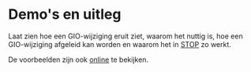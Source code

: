 # Demo's en uitleg

Laat zien hoe een GIO-wijziging eruit ziet, waarom het nuttig is, hoe een 
GIO-wijziging afgeleid kan worden en waarom het in [STOP](https://koop.gitlab.io/STOP/voorinzage/standaard-preview-b/)
zo werkt.

De voorbeelden zijn ook [online](https://STOPwerk.github.io/geo-tools/) te bekijken.